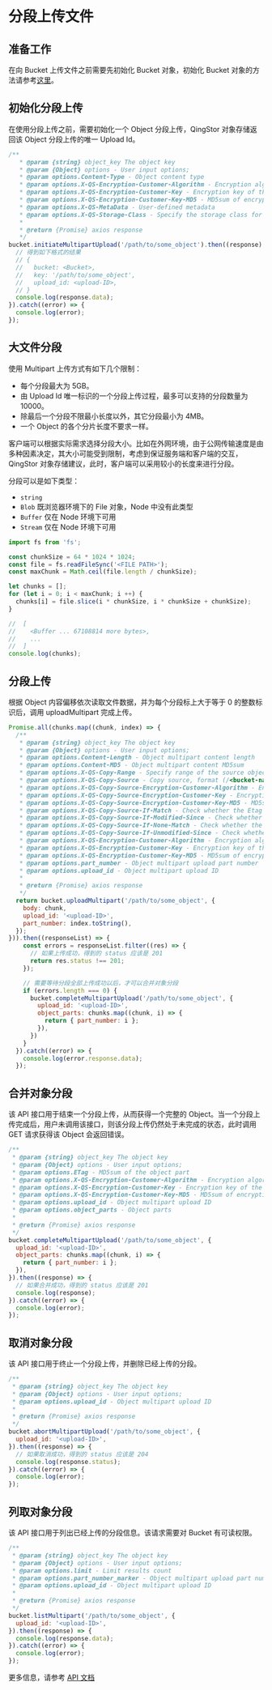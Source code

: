 # 分段上传文件

## 准备工作

在向 Bucket 上传文件之前需要先初始化 Bucket 对象，初始化 Bucket 对象的方法请参考[这里](./initialize_config_and_qingstor_zh-CN.md)。


## 初始化分段上传

在使用分段上传之前，需要初始化一个 Object 分段上传，QingStor 对象存储返回该 Object 分段上传的唯一 Upload Id。

```javascript
/**
   * @param {string} object_key The object key
   * @param {Object} options - User input options;
   * @param options.Content-Type - Object content type
   * @param options.X-QS-Encryption-Customer-Algorithm - Encryption algorithm of the object
   * @param options.X-QS-Encryption-Customer-Key - Encryption key of the object
   * @param options.X-QS-Encryption-Customer-Key-MD5 - MD5sum of encryption key
   * @param options.X-QS-MetaData - User-defined metadata
   * @param options.X-QS-Storage-Class - Specify the storage class for object
   *
   * @return {Promise} axios response
   */
bucket.initiateMultipartUpload('/path/to/some_object').then((response) => {
  // 得到如下格式的结果
  // {
  //   bucket: <Bucket>,
  //   key: '/path/to/some_object',
  //   upload_id: <upload-ID>,
  // }
  console.log(response.data);
}).catch((error) => {
  console.log(error);
});
```


## 大文件分段

使用 Multipart 上传方式有如下几个限制：

- 每个分段最大为 5GB。
- 由 Upload Id 唯一标识的一个分段上传过程，最多可以支持的分段数量为 10000。
- 除最后一个分段不限最小长度以外，其它分段最小为 4MB。
- 一个 Object 的各个分片长度不要求一样。

客户端可以根据实际需求选择分段大小。比如在外网环境，由于公网传输速度是由多种因素决定，其大小可能受到限制，考虑到保证服务端和客户端的交互，QingStor 对象存储建议，此时，客户端可以采用较小的长度来进行分段。

分段可以是如下类型：

- `string`
- `Blob` 既浏览器环境下的 File 对象，Node 中没有此类型
- `Buffer` 仅在 Node 环境下可用
- `Stream` 仅在 Node 环境下可用

```javascript
import fs from 'fs';

const chunkSize = 64 * 1024 * 1024;
const file = fs.readFileSync('<FILE PATH>');
const maxChunk = Math.ceil(file.length / chunkSize);

let chunks = [];
for (let i = 0; i < maxChunk; i ++) {
  chunks[i] = file.slice(i * chunkSize, i * chunkSize + chunkSize);
}

//  [
//    <Buffer ... 67108814 more bytes>,
//    ...
//  ]
console.log(chunks);
```


## 分段上传

根据 Object 内容偏移依次读取文件数据，并为每个分段标上大于等于 0 的整数标识后，调用 uploadMultipart 完成上传。

```javascript
Promise.all(chunks.map((chunk, index) => {
  /**
   * @param {string} object_key The object key
   * @param {Object} options - User input options;
   * @param options.Content-Length - Object multipart content length
   * @param options.Content-MD5 - Object multipart content MD5sum
   * @param options.X-QS-Copy-Range - Specify range of the source object
   * @param options.X-QS-Copy-Source - Copy source, format (/<bucket-name>/<object-key>)
   * @param options.X-QS-Copy-Source-Encryption-Customer-Algorithm - Encryption algorithm of the object
   * @param options.X-QS-Copy-Source-Encryption-Customer-Key - Encryption key of the object
   * @param options.X-QS-Copy-Source-Encryption-Customer-Key-MD5 - MD5sum of encryption key
   * @param options.X-QS-Copy-Source-If-Match - Check whether the Etag of copy source matches the specified value
   * @param options.X-QS-Copy-Source-If-Modified-Since - Check whether the copy source has been modified since the specified date
   * @param options.X-QS-Copy-Source-If-None-Match - Check whether the Etag of copy source does not matches the specified value
   * @param options.X-QS-Copy-Source-If-Unmodified-Since - Check whether the copy source has not been unmodified since the specified date
   * @param options.X-QS-Encryption-Customer-Algorithm - Encryption algorithm of the object
   * @param options.X-QS-Encryption-Customer-Key - Encryption key of the object
   * @param options.X-QS-Encryption-Customer-Key-MD5 - MD5sum of encryption key
   * @param options.part_number - Object multipart upload part number
   * @param options.upload_id - Object multipart upload ID
   *
   * @return {Promise} axios response
   */
  return bucket.uploadMultipart('/path/to/some_object', {
    body: chunk,
    upload_id: '<upload-ID>',
    part_number: index.toString(),
  });
})).then((responseList) => {
    const errors = responseList.filter((res) => {
      // 如果上传成功，得到的 status 应该是 201
      return res.status !== 201;
    });

    // 需要等待分段全部上传成功以后，才可以合并对象分段
    if (errors.length === 0) {
      bucket.completeMultipartUpload('/path/to/some_object', {
        upload_id: '<upload-ID>',
        object_parts: chunks.map((chunk, i) => {
          return { part_number: i };
        }),
      })
    }
  }).catch((error) => {
    console.log(error.response.data);
  });
```


## 合并对象分段

该 API 接口用于结束一个分段上传，从而获得一个完整的 Object。当一个分段上传完成后，用户未调用该接口，则该分段上传仍然处于未完成的状态，此时调用 GET 请求获得该 Object 会返回错误。

```javascript
/**
 * @param {string} object_key The object key
 * @param {Object} options - User input options;
 * @param options.ETag - MD5sum of the object part
 * @param options.X-QS-Encryption-Customer-Algorithm - Encryption algorithm of the object
 * @param options.X-QS-Encryption-Customer-Key - Encryption key of the object
 * @param options.X-QS-Encryption-Customer-Key-MD5 - MD5sum of encryption key
 * @param options.upload_id - Object multipart upload ID
 * @param options.object_parts - Object parts
 *
 * @return {Promise} axios response
 */
bucket.completeMultipartUpload('/path/to/some_object', {
  upload_id: '<upload-ID>',
  object_parts: chunks.map((chunk, i) => {
    return { part_number: i };
  }),
}).then((response) => {
  // 如果合并成功，得到的 status 应该是 201
  console.log(response);
}).catch((error) => {
  console.log(error);
});
```


## 取消对象分段

该 API 接口用于终止一个分段上传，并删除已经上传的分段。

```javascript
/**
 * @param {string} object_key The object key
 * @param {Object} options - User input options;
 * @param options.upload_id - Object multipart upload ID
 *
 * @return {Promise} axios response
 */
bucket.abortMultipartUpload('/path/to/some_object', {
  upload_id: '<upload-ID>',
}).then((response) => {
  // 如果取消成功，得到的 status 应该是 204
  console.log(response.status);
}).catch((error) => {
  console.log(error);
});
```

## 列取对象分段

该 API 接口用于列出已经上传的分段信息。该请求需要对 Bucket 有可读权限。

```javascript
/**
 * @param {string} object_key The object key
 * @param {Object} options - User input options;
 * @param options.limit - Limit results count
 * @param options.part_number_marker - Object multipart upload part number
 * @param options.upload_id - Object multipart upload ID
 *
 * @return {Promise} axios response
 */
bucket.listMultipart('/path/to/some_object', {
  upload_id: '<upload-ID>',
}).then((response) => {
  console.log(response.data);
}).catch((error) => {
  console.log(error);
});
```

更多信息，请参考 [API 文档](https://docsv3.qingcloud.com/storage/object-storage/api/object/multipart/)
